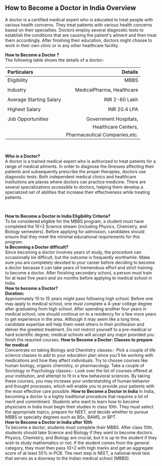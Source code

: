 ## How to Become a Doctor in India Overview <br>

A doctor is a certified medical expert who is educated to treat people with various health concerns. They treat patients with various health concerns based on their specialties. Doctors employ several diagnostic tests to establish the conditions that are causing the patient's ailment and then treat them accordingly. After finishing their education, doctors might choose to work in their own clinic or in any other healthcare facility.


**How to Become a Doctor ?**<br>
The following table shows the details of a doctor-

|Particulars            |   Details                    |
| :--                   |                           --:|
|Eligibility            |  MBBS                        |
|                       |                              |
|Industry               |  MedicalPharma, Healthcare   |
|                       |                              |
|Average Starting Salary|  INR 2-60 Lakh               |
|                       |                              |
|Highest Salary         |  INR 20.4 LPA                |
|                       |                              |
|Job Opportunities      |   Government Hospitals,      |
|                       |      Healthcare Centers,     |
|                       | Pharmaceutical Companies,etc.|
<br>

**Who is a Doctor?** <br>
A doctor is a trained medical expert who is authorized to treat patients for a range of medical ailments. In order to diagnose the illnesses affecting their patients and subsequently prescribe the proper therapies, doctors use diagnostic tests. Both independent medical clinics and healthcare institutions are places where doctors can practice medicine. There are several specializations accessible to doctors, helping them develop a specialized set of abilities that increase their effectiveness while treating patients.

<br>

**How to Become a Doctor in India Eligibility Criteria?**<br>
To be considered eligible for the MBBS program, a student must have completed the 10+2 Science stream (including Physics, Chemistry, and Biology semesters). Before applying for admission, candidates should ensure that they meet the minimal educational requirements for this program.
<br>
**Is Becoming a Doctor difficult?**<br>
Since becoming a doctor involves years of study, the procedure can occasionally be difficult, but the outcome is frequently worthwhile. Make sure you are completely devoted to your career before deciding to become a doctor because it can take years of tremendous effort and strict training to become a doctor. After finishing secondary school, a person must train for at least five years and six months before applying to medical school in India.
<br>
**How to become a Doctor?**<br>
**Duration:**<br>
Approximately 10 to 15 years might pass following high school.
Before one may apply to medical school, one must complete a 4-year college degree after graduating from high school. 
After spending another four years in medical school, one should continue on to a residency for a few more years to get experience in the area.
Although it may seem like a long time, candidate expertise will help them meet others in their profession and deliver the greatest treatment.
Do not restrict yourself to a pre-medical or hard scientific degree; medical schools will accept any major provided you finish the required courses.
**How to Become a Doctor: Classes to prepare for medical**<br>
Concentrate on taking Biology and Chemistry classes:- Pick a couple of life science classes to add to your education plan since you'll be working with medications and how they affect individuals. Try to choose courses like human biology, organic chemistry, or pharmacology. 
Take a couple of Sociology or Psychology classes:- Look over the list of courses offered at your institution, and attempt to fit in a few behavioral sciences. By taking these courses, you may increase your understanding of human behavior and thought processes, which will enable you to provide your patients with the most effective care possible. 
**How to Become a Doctor in India**
In India, becoming a doctor is a highly traditional procedure that requires a lot of merit and commitment. Students who want to learn how to become physicians in India must begin their studies in class 10th. They must select the appropriate topics, prepare for NEET, and decide whether to pursue MBBS or specialty degrees such as BSc, BAMS, or BPT.
<br>
**How to Become a Doctor in India after 10th** <br>
To become a doctor, students must complete their MBBS. After class 10th, students should take Science and Biology if they want to become doctors. Physics, Chemistry, and Biology are crucial, but it is up to the student if they wish to study mathematics or not. If the student comes from the general category, they must then pass 10+2 with high marks and get an aggregate score of at least 55% in PCB. The next step is NEET, a national-level test that serves as a doorway to the Indian medical school (MBBS).
